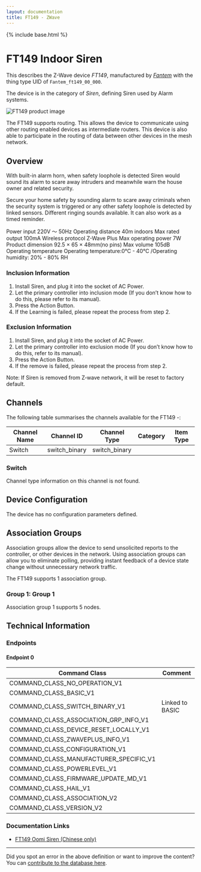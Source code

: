 ```yaml
---
layout: documentation
title: FT149 - ZWave
---
```


{% include base.html %}

# FT149 Indoor Siren
This describes the Z-Wave device *FT149*, manufactured by *[Fantem](http://www.oomi.com/)* with the thing type UID of ```Fantem_ft149_00_000```.

The device is in the category of *Siren*, defining Siren used by Alarm systems.

![FT149 product image](https://opensmarthouse.org/assets/zwave/attachments/1209/ft149.JPG)


The FT149 supports routing. This allows the device to communicate using other routing enabled devices as intermediate routers.  This device is also able to participate in the routing of data between other devices in the mesh network.

## Overview

With built-in alarm horn, when safety loophole is detected Siren would sound its alarm to scare away intruders and meanwhile warn the house owner and related security.

Secure your home safety by sounding alarm to scare away criminals when the security system is triggered or any other safety loophole is detected by linked sensors. Different ringing sounds available. It can also work as a timed reminder.

Power input 220V ～ 50Hz Operating distance 40m indoors Max rated output 100mA Wireless protocol Z-Wave Plus Max operating power 7W Product dimension 92.5 × 65 × 48mm(no pins) Max volume 105dB Operating temperature Operating temperature:0°C - 40°C /Operating humidity: 20% - 80% RH

### Inclusion Information

  1. Install Siren, and plug it into the socket of AC Power.
  2. Let the primary controller into inclusion mode (If you don’t know how to do this, please refer to its manual).
  3. Press the Action Button.
  4. If the Learning is failed, please repeat the process from step 2.

### Exclusion Information

  1. Install Siren, and plug it into the socket of AC Power.
  2. Let the primary controller into exclusion mode (If you don’t know how to do this, refer to its manual).
  3. Press the Action Button.
  4. If the remove is failed, please repeat the process from step 2.

Note: If Siren is removed from Z‐wave network, it will be reset to factory default.

## Channels

The following table summarises the channels available for the FT149 -:

| Channel Name | Channel ID | Channel Type | Category | Item Type |
|--------------|------------|--------------|----------|-----------|
| Switch | switch_binary | switch_binary |  |  | 

### Switch
Channel type information on this channel is not found.



## Device Configuration

The device has no configuration parameters defined.

## Association Groups

Association groups allow the device to send unsolicited reports to the controller, or other devices in the network. Using association groups can allow you to eliminate polling, providing instant feedback of a device state change without unnecessary network traffic.

The FT149 supports 1 association group.

### Group 1: Group 1


Association group 1 supports 5 nodes.

## Technical Information

### Endpoints

#### Endpoint 0

| Command Class | Comment |
|---------------|---------|
| COMMAND_CLASS_NO_OPERATION_V1| |
| COMMAND_CLASS_BASIC_V1| |
| COMMAND_CLASS_SWITCH_BINARY_V1| Linked to BASIC|
| COMMAND_CLASS_ASSOCIATION_GRP_INFO_V1| |
| COMMAND_CLASS_DEVICE_RESET_LOCALLY_V1| |
| COMMAND_CLASS_ZWAVEPLUS_INFO_V1| |
| COMMAND_CLASS_CONFIGURATION_V1| |
| COMMAND_CLASS_MANUFACTURER_SPECIFIC_V1| |
| COMMAND_CLASS_POWERLEVEL_V1| |
| COMMAND_CLASS_FIRMWARE_UPDATE_MD_V1| |
| COMMAND_CLASS_HAIL_V1| |
| COMMAND_CLASS_ASSOCIATION_V2| |
| COMMAND_CLASS_VERSION_V2| |

### Documentation Links

* [FT149 Oomi Siren (Chinese only)](https://www.opensmarthouse.org/zwavedatabase/1209/siren.pdf)

---

Did you spot an error in the above definition or want to improve the content?
You can [contribute to the database here](https://www.opensmarthouse.org/zwavedatabase/1209).
